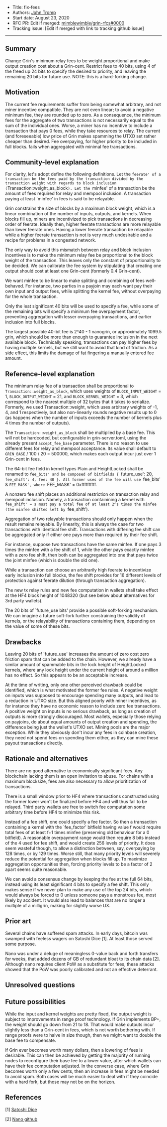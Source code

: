 - Title: fix-fees
- Authors: [John Tromp](mailto:john.tromp@gmail.com)
- Start date: August 23, 2020
- RFC PR: Edit if merged: [mimblewimble/grin-rfcs#0000](https://github.com/mimblewimble/grin-rfcs/pull/0000)
- Tracking issue: [Edit if merged with link to tracking github issue]

---

## Summary
[summary]: #summary

Change Grin's minimum relay fees to be weight proportional and make output creation cost about a Grin-cent.
Restrict fees to 40 bits, using 4 of the freed up 24 bits to specify the desired tx priority,
and leaving the remaining 20 bits for future use.
NOTE: this is a hard-forking change.

## Motivation
[motivation]: #motivation

The current fee requirements suffer from being somewhat arbitrary, and not miner incentive compatible.
They are not even linear; to avoid a negative minimum fee, they are rounded up to zero.
As a consequence, the minimum fees for the aggregate of two
transactions is not necessarily equal to the sum of the individual ones.
Worse, a miner has no incentive to include a transaction that pays 0 fees, while they take resources to relay.
The current (and foreseeable) low price of Grin makes spamming the UTXO set rather cheaper than desired.
Fee overpaying, for higher priority to be included in full blocks. fails when aggregated with minimal fee transactions.

## Community-level explanation
[community-level-explanation]: #community-level-explanation

For clarity, let's adopt define the following definitions. Let the `feerate' of
a transaction be the fees paid by the transaction divided by the transaction
weight with regards to block inclusion (`Transaction::weight_as_block`).
Let the `minfee' of a transaction be the amount of fees required for relay and mempool inclusion.
A transaction paying at least `minfee' in fees is said to be relayable.

Grin constrains the size of blocks by a maximum block weight, which is a linear
combination of the number of inputs, outputs, and kernels.  When blocks fill
up, miners are incentivized to pick transactions in decreasing order of feerate.
Ideally then, higher feerate transactions are more relayable than lower feerate ones.
Having a lower feerate transaction be relayable while a higher feerate transaction is not
is very much undesirable and a recipe for problems in a congested network.

The only way to avoid this mismatch between relay and block inclusion incentives
is to make the minimum relay fee be proportional to the block weight of the
transaction. This leaves only the constant of proportionality to be decided.
We can calibrate the fee system by stipulating that creating one output should
cost at least one Grin-cent (formerly 0.4 Grin-cent).

We want minfee to be linear to make splitting and combining of fees well-behaved.
For instance, two parties in a payjoin may each want pay their own input and output fees,
while splitting the kernel fee, without overpaying for the whole transaction.

Only the leat significant 40 bits will be used to specify a fee, while
some of the remaining bits will specify a minimum fee overpayment factor,
preventing aggregation with lesser overpaying transactions, and earlier inclusion into full blocks.

The largest possible 40-bit fee is 2^40 - 1 nanogrin, or approximately 1099.5 grin,
which should be more than enough to guarantee inclusion in the next available block.
Technically speaking, transactions can pay higher fees by having multiple kernels,
but we still want to avoid that kind of friction.
As a side effect, this limits the damage of fat fingering a manually entered fee amount.

## Reference-level explanation
[reference-level-explanation]: #reference-level-explanation

The minimum relay fee of a transaction shall be proportional to `Transaction::weight_as_block`,
which uses weights of `BLOCK_INPUT_WEIGHT` = 1, `BLOCK_OUTPUT_WEIGHT` = 21, and `BLOCK_KERNEL_WEIGHT` = 3,
which correspond to the nearest multiple of 32 bytes that it takes to serialize.
Formerly, we used Transaction::weight,
which uses arbitrary weights of -1, 4, and 1 respectively, but also non-linearly rounds negative results up to 0
(as happens when the number of inputs exceeds the number of kernels plus 4 times the number of outputs).

The `Transaction::weight_as_block` shall be multiplied by a base fee.
This will not be hardcoded, but configurable in grin-server.toml,
using the already present `accept_fee_base` parameter.
There is no reason to use different fees for relay and mempool acceptance.
Its value shall default to `GRIN_BASE` / 100 / 20 = 500000, which makes each output
incur just over 1 Grin-cent in fees.

The 64-bit fee field in kernel types Plain and HeightLocked shall be renamed to `fee_bits' and be composed of bitfields
{ `future_use': 20, `fee_shift': 4, fee: 40 }. All former uses of the fee will use `fee_bits' & `FEE_MASK',
where `FEE_MASK' = 0xffffffffff.

A nonzero fee shift places an additional restriction on transaction relay and mempool inclusion.
Namely, a transaction containining a kernel with `fee_shift' = s must pay a total fee
of at least 2^s times the minfee (the minfee shifted left by `fee_shift').

Aggregation of two relayable transactions should only happen when the result remains relayable.
By linearity, this is always the case for two transactions with identical fee shift.
Transactions with differing fee shift can be aggregated only if either one pays more
than required by their fee shift.

For instance, suppose two transactions have the same minfee. If one pays 3 times the minfee with a fee shift of 1,
while the other pays exactly minfee with a zero fee shift,
then both can be aggregated into one that pays twice the joint minfee (which is double the old one).

While a transaction can choose an arbitrarily high feerate to incentivize early inclusion into full blocks,
the fee shift provides for 16 different levels of protection against feerate dilution (through transaction aggregation).

The new tx relay rules and new fee computation in wallets shall take effect at
the HF4 block height of 1048320 (but see below about alternatives for 3rd party wallets).

The 20 bits of `future_use bits' provide a possible soft-forking mechanism.
We can imagine a future soft-fork further constraining the validity of kernels,
or the relayability of transactions containing them, depending on the value of some of these bits.

## Drawbacks
[drawbacks]: #drawbacks

Leaving 20 bits of `future_use' increases the amount of zero cost zero friction
spam that can be added to the chain.  However, we already have a similar amount
of spammable bits in the lock height of HeightLocked kernels, where any lock
height under the current height of around a million has no effect.
So this appears to be an acceptable increase.

At the time of writing, only one other perceived drawback could be identified, which is what motivated the former fee rules.
A negative weight on inputs was supposed to encourage spending many outputs, and lead to a reduction in UTXO size.
But this aligned poorly with miner incentives, as for instance they have no economic reason to include zero fee transactions.
A positive weight on inputs is no serious drawback, as long as creation of outputs is more strongly discouraged.
Most wallets, especially those relying on payjoins, do about equal amounts of output creation and spending,
the difference being just the wallet's UTXO set. 
Mining pools are the major exception. While they obviously don't incur any fees in coinbase creation, they need not
spend fees on spending them either, as they can mine these payout transactions directly.

## Rationale and alternatives
[rationale-and-alternatives]: #rationale-and-alternatives

There are no good alternative to economically significant fees. Any blockchain lacking them is an open invitation to abuse.
For chains with a maximum blocksize, fees are also necessary to allow prioritization of transactions.

There is a small window prior to HF4 where transactions constructed using the former lower won't be finalized before HF4 and will thus fail to be relayed. Third party wallets are free to switch fee computation some arbitrary time before HF4 to minimize this risk.

Instead of a fee shift, one could specify a fee factor.
So then a transaction containing a kernel with the `fee_factor' bitfield having value f would require total fees
of at least f+1 times minfee (preserving old behaviour for a 0 bitfield).
A reasonable overpayment range would then require 8 bits instead of the 4 used for fee
shift, and would create 256 levels of priority. It does seem
wasteful though, to allow a distinction between, say, overpaying by 128 times,
or by 129 times.
Worse still, that many priority levels will severely reduce the potential for aggregation when blocks fill up.
To maximize aggregation opportunities then, forcing priority levels to be a factor of 2 apart seems quite reasonable.

We can avoid a consensus change by keeping the fee at the full 64 bits,
instead using its least significant 4 bits to specify a fee shift.
This only makes sense if we never plan to make any use of the top 24 bits, which would always be forced to 0
unless someone pays a monstrous fee, most likely by accident.
It would also lead to balances that are no longer a multiple of a milligrin, making for slightly worse UX.

## Prior art
Several chains have suffered spam attacks. In early days, bitcoin was swamped with feeless wagers on Satoshi Dice [1].
At least those served some purpose.

Nano was under a deluge of meaningless 0-value back and forth transfers for weeks,
that added dozens of GB of redundant bloat to its chain data [2]. Although nano requires client PoW as a substitute for fees,
these attacks showed that the PoW was poorly calibrated and not an effective deterrant.


## Unresolved questions
[unresolved-questions]: #unresolved-questions

## Future possibilities
[future-possibilities]: #future-possibilities

While the input and kernel weights are pretty fixed, the output weight is subject to improvements in range proof technology.
If Grin implements BP+, the weight should go down from 21 to 18. That would make outputs incur slightly less than a Grin-cent in fees,
which is not worth bothering with. If range proofs were to halve in size though, then we might want to double the base fee to compensate.

If Grin ever becomes worth many dollars, then a lowering of fees is desirable.
This can then be achieved by getting the majority of running nodes to reconfigure their base fee to a lower value,
after which wallets can have their fee computation adjusted.
In the converse case, where Grin becomes worth only a few cents, then an increase in fees might be needed to avoid spam.
Both cases will be much easier to deal with if they coincide with a hard fork, but those may not be on the horizon.

## References
[references]: #references

[1] [Satoshi Dice](https://en.bitcoin.it/wiki/Satoshi_Dice)

[2] [Nano github](https://github.com/nanocurrency/nano-node/issues/1883)
